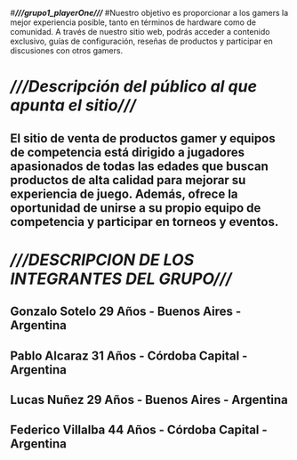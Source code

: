 
#*****///grupo1_playerOne///***** 
#Nuestro objetivo es proporcionar a los gamers la mejor experiencia posible, tanto en términos de hardware como de comunidad. A través de nuestro sitio web, podrás acceder a contenido exclusivo, guías de configuración, reseñas de productos y participar en discusiones con otros gamers.

# *****///Descripción del público al que apunta el sitio///*****
## El sitio de venta de productos gamer y equipos de competencia está dirigido a jugadores apasionados de todas las edades que buscan productos de alta calidad para mejorar su experiencia de juego. Además, ofrece la oportunidad de unirse a su propio equipo de competencia y participar en torneos y eventos.


# *****///DESCRIPCION DE LOS INTEGRANTES DEL GRUPO///*****

## Gonzalo Sotelo 29 Años  - Buenos Aires - Argentina 
## Pablo Alcaraz  31 Años  - Córdoba Capital - Argentina
## Lucas Nuñez  29 Años  - Buenos Aires - Argentina 
## Federico Villalba 44 Años - Córdoba Capital - Argentina

